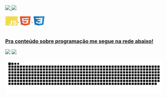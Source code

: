 <div>
  <a href="https://github.com/mateuxauan">
   <img height="180em" src="https://github-readme-stats.vercel.app/api?username=mateuxauan&show_icons=true&theme=tokyonight&include_all_commits=true&count_private=true"/>
   <img height="180em" src="https://github-readme-stats.vercel.app/api/top-langs/?username=mateuxauan&layout=compact&langs_count=6&theme=tokyonight"/>
</div>
<div style="display: inline_block"><br>
  <img align="center" alt="Js" height="30" width="40" src="https://raw.githubusercontent.com/devicons/devicon/master/icons/javascript/javascript-plain.svg">
  <img align="center" alt="HTML" height="30" width="40" src="https://raw.githubusercontent.com/devicons/devicon/master/icons/html5/html5-original.svg">
  <img align="center" alt="CSS" height="30" width="40" src="https://raw.githubusercontent.com/devicons/devicon/master/icons/css3/css3-original.svg">
</div>
 
 <br>
 
  ### Pra conteúdo sobre programação me segue na rede abaixo!
 
<div> 
  <a href = "mailto:mateuxauam@gmail.com" target="_blank"><img src="https://img.shields.io/badge/-Gmail-%23333?style=for-the-badge&logo=gmail&logoColor=white"></a>
  <a href="https://www.linkedin.com/in/mateu-xauan" target="_blank"><img src="https://img.shields.io/badge/-LinkedIn-%230077B5?style=for-the-badge&logo=linkedin&logoColor=white" ></a> 

 
  ![snake gif](https://github.com/mateuxauan/mateuxauan/blob/output/github-contribution-grid-snake.svg)
</div>